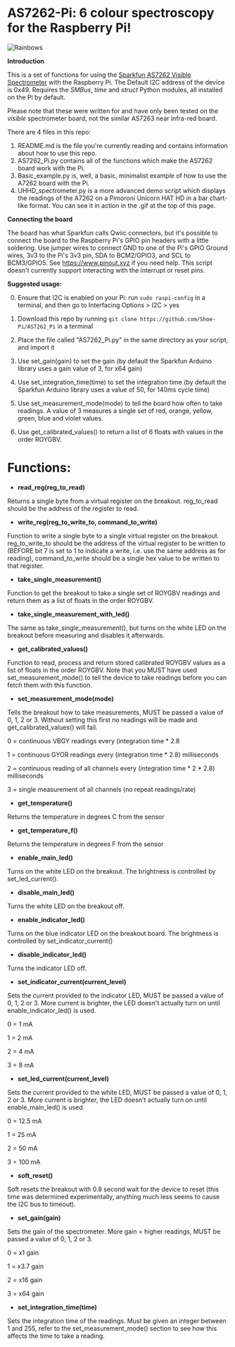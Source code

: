 
# AS7262-Pi: 6 colour spectroscopy for the Raspberry Pi!

![Rainbows](rainbows.gif)

**Introduction**

This is a set of functions for using the [Sparkfun AS7262 Visible Spectrometer](https://www.sparkfun.com/products/14347) with the Raspberry Pi.  The Default I2C address of the device is 0x49.  Requires the *SMBus*, *time* and *struct* Python modules, all installed on the Pi by default.

Please note that these were written for and have only been tested on the *visible* spectrometer board, not the similar AS7263 near infra-red board.

There are 4 files in this repo: 
1) README.md is the file you're currently reading and contains information about how to use this repo.
2) AS7262_Pi.py contains all of the functions which make the AS7262 board work with the Pi.
3) Basic_example.py is, well, a basic, minimalist example of how to use the A7262 board with the Pi.
4) UHHD_spectrometer.py is a more advanced demo script which displays the readings of the A7262 on a Pimoroni Unicorn HAT HD in a bar chart-like format.  You can see it in action in the .gif at the top of this page.

**Connecting the board**

The board has what Sparkfun calls Qwiic connectors, but it's possible to connect the board to the Raspberry Pi's GPIO pin headers with a little soldering.  Use jumper wires to connect GND to one of the Pi's GPIO Ground wires, 3v3 to the Pi's 3v3 pin, SDA to BCM2/GPIO3, and SCL to BCM3/GPIO5.  See https://www.pinout.xyz if you need help.  This script doesn't currently support interacting with the interrupt or reset pins.

**Suggested usage:**

0) Ensure that I2C is enabled on your Pi: run `sudo raspi-config` in a terminal, and then go to Interfacing Options > I2C > yes

1) Download this repo by running `git clone https://github.com/Shoe-Pi/AS7262_Pi` in a terminal

2) Place the file called "AS7262_Pi.py" in the same directory as your script, and import it

3) Use set_gain(gain) to set the gain (by default the Sparkfun Arduino library uses a gain value of 3, for x64 gain)

4) Use set_integration_time(time) to set the integration time (by default the Sparkfun Arduino library uses a value of 50, for 140ms cycle time)

5) Use set_measurement_mode(mode) to tell the board how often to take readings.  A value of 3 measures a single set of red, orange, yellow, green, blue and violet values.

6) Use get_calibrated_values() to return a list of 6 floats with values in the order ROYGBV.

# Functions:

* **read_reg(reg_to_read)**

Returns a single byte from a virtual register on the breakout.  reg_to_read should be the address of the register to read.


* **write_reg(reg_to_write_to, command_to_write)**

Function to write a single byte to a single virtual register on the breakout.  reg_to_write_to should be the address of the virtual register to be written to (BEFORE bit 7 is set to 1 to indicate a write, i.e. use the same address as for reading), command_to_write should be a single hex value to be written to that register.


* **take_single_measurement()**

Function to get the breakout to take a single set of ROYGBV readings and return them as a list of floats in the order ROYGBV.

* **take_single_measurement_with_led()**

The same as take_single_measurement(), but turns on the white LED on the breakout before measuring and disables it afterwards.


* **get_calibrated_values()**

Function to read, process and return stored calibrated ROYGBV values as a list of floats in the order ROYGBV.  Note that you MUST have used set_measurement_mode() to tell the device to take readings before you can fetch them with this function.


* **set_measurement_mode(mode)**

Tells the breakout how to take measurements, MUST be passed a value of 0, 1, 2 or 3.  Without setting this first no readings will be made and get_calibrated_values() will fail.

0 = continuous VBGY readings every (integration time * 2.8

1 = continuous GYOR readings every (integration time * 2.8) milliseconds

2 = continuous reading of all channels every (integration time * 2 * 2.8) milliseconds

3 = single measurement of all channels (no repeat readings/rate)


* **get_temperature()**

Returns the temperature in degrees C from the sensor


* **get_temperature_f()**

Returns the temperature in degrees F from the sensor


* **enable_main_led()**

Turns on the white LED on the breakout.  The brightness is controlled by set_led_current().


* **disable_main_led()**

Turns the white LED on the breakout off.


* **enable_indicator_led()**

Turns on the blue indicator LED on the breakout board.  The brightness is controlled by set_indicator_current()


* **disable_indicator_led()**

Turns the indicator LED off.


* **set_indicator_current(current_level)**

Sets the current provided to the indicator LED, MUST be passed a value of 0, 1, 2 or 3.  More current is brighter, the LED doesn't actually turn on until enable_indicator_led() is used.

0 = 1 mA 

1 = 2 mA

2 = 4 mA

3 = 8 mA
	

* **set_led_current(current_level)**

Sets the current provided to the white LED, MUST be passed a value of 0, 1, 2 or 3.  More current is brighter, the LED doesn't actually turn on until enable_main_led() is used.

0 = 12.5 mA 

1 = 25 mA

2 = 50 mA

3 = 100 mA


* **soft_reset()**

Soft resets the breakout with 0.8 second wait for the device to reset (this time was determined experimentally, anything much less seems to cause the I2C bus to timeout).


* **set_gain(gain)**

Sets the gain of the spectrometer.  More gain = higher readings, MUST be passed a value of 0, 1, 2 or 3.

0 = x1   gain

1 = x3.7 gain

2 = x16  gain

3 = x64  gain


* **set_integration_time(time)**

Sets the integration time of the readings.  Must be given an integer between 1 and 255, refer to the set_measurement_mode() section to see how this affects the time to take a reading.
